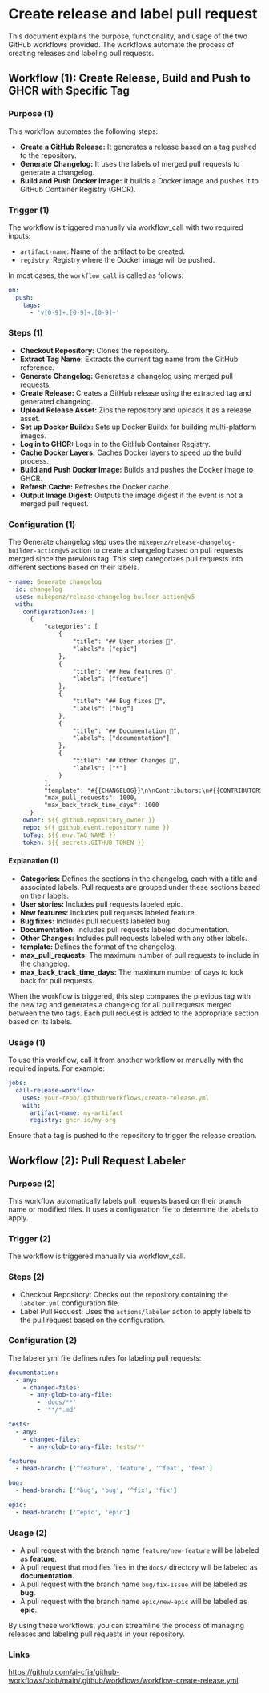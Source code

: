 # Create release and label pull request

This document explains the purpose, functionality, and usage of the two GitHub
workflows provided. The workflows automate the process of creating releases
and labeling pull requests.

## Workflow (1): Create Release, Build and Push to GHCR with Specific Tag

### Purpose (1)

This workflow automates the following steps:

- **Create a GitHub Release:** It generates a release based on a tag pushed
to the repository.
- **Generate Changelog:** It uses the labels of merged pull requests to generate
a changelog.
- **Build and Push Docker Image:** It builds a Docker image and pushes it to
GitHub Container Registry (GHCR).

### Trigger (1)

The workflow is triggered manually via workflow_call with two required inputs:

- `artifact-name`: Name of the artifact to be created.
- `registry`: Registry where the Docker image will be pushed.

In most cases, the `workflow_call` is called as follows:

```yaml
on:
  push:
    tags:
      - 'v[0-9]+.[0-9]+.[0-9]+'
```

### Steps (1)

- **Checkout Repository:** Clones the repository.
- **Extract Tag Name:** Extracts the current tag name from the GitHub reference.
- **Generate Changelog:** Generates a changelog using merged pull requests.
- **Create Release:** Creates a GitHub release using the extracted tag and
generated changelog.
- **Upload Release Asset:** Zips the repository and uploads it as a release
asset.
- **Set up Docker Buildx:** Sets up Docker Buildx for building multi-platform
images.
- **Log in to GHCR:** Logs in to the GitHub Container Registry.
- **Cache Docker Layers:** Caches Docker layers to speed up the build process.
- **Build and Push Docker Image:** Builds and pushes the Docker image to GHCR.
- **Refresh Cache:** Refreshes the Docker cache.
- **Output Image Digest:** Outputs the image digest if the event is not a merged
pull request.

### Configuration (1)

The Generate changelog step uses the
`mikepenz/release-changelog-builder-action@v5` action to create a changelog based
on pull requests merged since the previous tag. This step categorizes pull
requests into different sections based on their labels.

```yaml
- name: Generate changelog
  id: changelog
  uses: mikepenz/release-changelog-builder-action@v5
  with:
    configurationJson: |
      {
          "categories": [
              {
                  "title": "## User stories 👑",
                  "labels": ["epic"]
              },
              {
                  "title": "## New features 🎉",
                  "labels": ["feature"]
              },
              {
                  "title": "## Bug fixes 🐛",
                  "labels": ["bug"]
              },
              {
                  "title": "## Documentation 📄",
                  "labels": ["documentation"]
              },
              {
                  "title": "## Other Changes 💬",
                  "labels": ["*"]
              }
          ],
          "template": "#{{CHANGELOG}}\n\nContributors:\n#{{CONTRIBUTORS}}",
          "max_pull_requests": 1000,
          "max_back_track_time_days": 1000
      }
    owner: ${{ github.repository_owner }}
    repo: ${{ github.event.repository.name }}
    toTag: ${{ env.TAG_NAME }}
    token: ${{ secrets.GITHUB_TOKEN }}
```

#### Explanation (1)

- **Categories:** Defines the sections in the changelog, each with a title and
associated labels. Pull requests are grouped under these sections based on
their labels.
- **User stories:** Includes pull requests labeled epic.
- **New features:** Includes pull requests labeled feature.
- **Bug fixes:** Includes pull requests labeled bug.
- **Documentation:** Includes pull requests labeled documentation.
- **Other Changes:** Includes pull requests labeled with any other labels.
- **template:** Defines the format of the changelog.
- **max_pull_requests:** The maximum number of pull requests to include in the
changelog.
- **max_back_track_time_days:** The maximum number of days to look back for
pull requests.

When the workflow is triggered, this step compares the previous tag with the new
tag and generates a changelog for all pull requests merged between the two tags.
Each pull request is added to the appropriate section based on its labels.

### Usage (1)

To use this workflow, call it from another workflow or manually with the
required inputs. For example:

```yaml
jobs:
  call-release-workflow:
    uses: your-repo/.github/workflows/create-release.yml
    with:
      artifact-name: my-artifact
      registry: ghcr.io/my-org
```

Ensure that a tag is pushed to the repository to trigger the release creation.

## Workflow (2): Pull Request Labeler

### Purpose (2)

This workflow automatically labels pull requests based on their branch name or
modified files. It uses a configuration file to determine the labels to apply.

### Trigger (2)

The workflow is triggered manually via workflow_call.

### Steps (2)

- Checkout Repository: Checks out the repository containing the `labeler.yml`
configuration file.
- Label Pull Request: Uses the `actions/labeler` action to apply labels to
the pull request based on the configuration.

### Configuration (2)

The labeler.yml file defines rules for labeling pull requests:

```yaml
documentation:
  - any:
    - changed-files:
      - any-glob-to-any-file:
        - 'docs/**'
        - '**/*.md'

tests:
  - any:
    - changed-files:
      - any-glob-to-any-file: tests/**

feature:
  - head-branch: ['^feature', 'feature', '^feat', 'feat']

bug:
  - head-branch: ['^bug', 'bug', '^fix', 'fix']

epic:
  - head-branch: ['^epic', 'epic']
```

### Usage (2)

- A pull request with the branch name `feature/new-feature` will be labeled as
**feature**.
- A pull request that modifies files in the `docs/` directory will be labeled as
**documentation**.
- A pull request with the branch name `bug/fix-issue` will be labeled as
**bug**.
- A pull request with the branch name `epic/new-epic` will be labeled as
**epic**.

By using these workflows, you can streamline the process of managing releases
and labeling pull requests in your repository.

### Links

<https://github.com/ai-cfia/github-workflows/blob/main/.github/workflows/workflow-create-release.yml>
